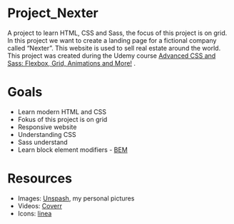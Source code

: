 # Project_Nexter
A project to learn HTML, CSS and Sass, the focus of this project is on grid.
In this project we want to create a landing page for a fictional company called “Nexter”. This website is used to sell real estate around the world.
This project was created during the Udemy course [Advanced CSS and Sass: Flexbox, Grid, Animations and More!](https://www.udemy.com/course/advanced-css-and-sass/) .


# Goals
- Learn modern HTML and CSS
- Fokus of this project is on grid
- Responsive website
- Understanding CSS
- Sass understand
- Learn block element modifiers - [BEM](http://getbem.com/) 

# Resources

- Images: [Unspash](https://unsplash.com), my personal pictures
- Videos: [Coverr](https//coverr.co/)
- Icons: [linea](https://linea.io/)





